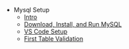 - Mysql Setup
  - [Intro](./Intro.md "Intro")
  - [Download, Install, and Run MySQL](./Download--Install--and-Run-MySQL.md "Download, Install, and Run MySQL")
  - [VS Code Setup](./VS-Code-Setup.md "VS Code Setup")
  - [First Table Validation](./First-Table-Validation.md "First Table Validation")
